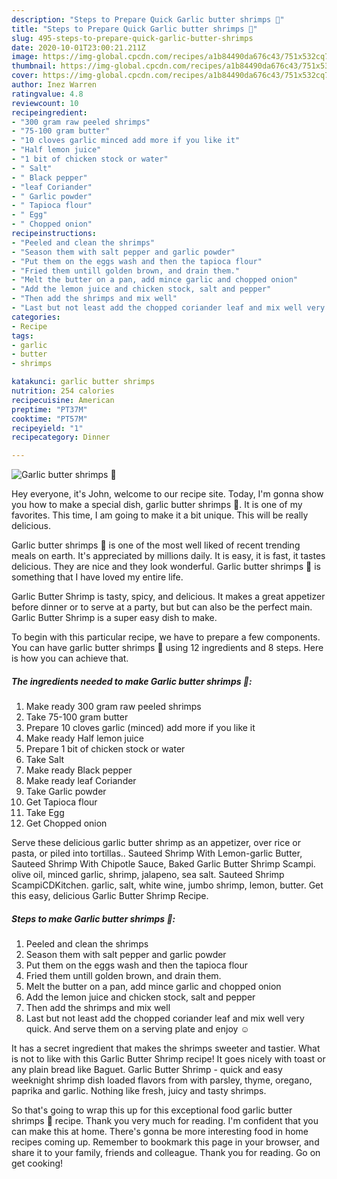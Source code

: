 ```yaml
---
description: "Steps to Prepare Quick Garlic butter shrimps 🍤"
title: "Steps to Prepare Quick Garlic butter shrimps 🍤"
slug: 495-steps-to-prepare-quick-garlic-butter-shrimps
date: 2020-10-01T23:00:21.211Z
image: https://img-global.cpcdn.com/recipes/a1b84490da676c43/751x532cq70/garlic-butter-shrimps-🍤-recipe-main-photo.jpg
thumbnail: https://img-global.cpcdn.com/recipes/a1b84490da676c43/751x532cq70/garlic-butter-shrimps-🍤-recipe-main-photo.jpg
cover: https://img-global.cpcdn.com/recipes/a1b84490da676c43/751x532cq70/garlic-butter-shrimps-🍤-recipe-main-photo.jpg
author: Inez Warren
ratingvalue: 4.8
reviewcount: 10
recipeingredient:
- "300 gram raw peeled shrimps"
- "75-100 gram butter"
- "10 cloves garlic minced add more if you like it"
- "Half lemon juice"
- "1 bit of chicken stock or water"
- " Salt"
- " Black pepper"
- "leaf Coriander"
- " Garlic powder"
- " Tapioca flour"
- " Egg"
- " Chopped onion"
recipeinstructions:
- "Peeled and clean the shrimps"
- "Season them with salt pepper and garlic powder"
- "Put them on the eggs wash and then the tapioca flour"
- "Fried them untill golden brown, and drain them."
- "Melt the butter on a pan, add mince garlic and chopped onion"
- "Add the lemon juice and chicken stock, salt and pepper"
- "Then add the shrimps and mix well"
- "Last but not least add the chopped coriander leaf and mix well very quick. And serve them on a serving plate and enjoy ☺"
categories:
- Recipe
tags:
- garlic
- butter
- shrimps

katakunci: garlic butter shrimps 
nutrition: 254 calories
recipecuisine: American
preptime: "PT37M"
cooktime: "PT57M"
recipeyield: "1"
recipecategory: Dinner

---
```



![Garlic butter shrimps 🍤](https://img-global.cpcdn.com/recipes/a1b84490da676c43/751x532cq70/garlic-butter-shrimps-🍤-recipe-main-photo.jpg)

Hey everyone, it's John, welcome to our recipe site. Today, I'm gonna show you how to make a special dish, garlic butter shrimps 🍤. It is one of my favorites. This time, I am going to make it a bit unique. This will be really delicious.

Garlic butter shrimps 🍤 is one of the most well liked of recent trending meals on earth. It's appreciated by millions daily. It is easy, it is fast, it tastes delicious. They are nice and they look wonderful. Garlic butter shrimps 🍤 is something that I have loved my entire life.

Garlic Butter Shrimp is tasty, spicy, and delicious. It makes a great appetizer before dinner or to serve at a party, but but can also be the perfect main. Garlic Butter Shrimp is a super easy dish to make.


To begin with this particular recipe, we have to prepare a few components. You can have garlic butter shrimps 🍤 using 12 ingredients and 8 steps. Here is how you can achieve that.

<!--inarticleads1-->

##### The ingredients needed to make Garlic butter shrimps 🍤:

1. Make ready 300 gram raw peeled shrimps
1. Take 75-100 gram butter
1. Prepare 10 cloves garlic (minced) add more if you like it
1. Make ready Half lemon juice
1. Prepare 1 bit of chicken stock or water
1. Take  Salt
1. Make ready  Black pepper
1. Make ready leaf Coriander
1. Take  Garlic powder
1. Get  Tapioca flour
1. Take  Egg
1. Get  Chopped onion


Serve these delicious garlic butter shrimp as an appetizer, over rice or pasta, or piled into tortillas.. Sauteed Shrimp With Lemon-garlic Butter, Sauteed Shrimp With Chipotle Sauce, Baked Garlic Butter Shrimp Scampi. olive oil, minced garlic, shrimp, jalapeno, sea salt. Sauteed Shrimp ScampiCDKitchen. garlic, salt, white wine, jumbo shrimp, lemon, butter. Get this easy, delicious Garlic Butter Shrimp Recipe. 

<!--inarticleads2-->

##### Steps to make Garlic butter shrimps 🍤:

1. Peeled and clean the shrimps
1. Season them with salt pepper and garlic powder
1. Put them on the eggs wash and then the tapioca flour
1. Fried them untill golden brown, and drain them.
1. Melt the butter on a pan, add mince garlic and chopped onion
1. Add the lemon juice and chicken stock, salt and pepper
1. Then add the shrimps and mix well
1. Last but not least add the chopped coriander leaf and mix well very quick. And serve them on a serving plate and enjoy ☺


It has a secret ingredient that makes the shrimps sweeter and tastier. What is not to like with this Garlic Butter Shrimp recipe! It goes nicely with toast or any plain bread like Baguet. Garlic Butter Shrimp - quick and easy weeknight shrimp dish loaded flavors from with parsley, thyme, oregano, paprika and garlic. Nothing like fresh, juicy and tasty shrimps. 

So that's going to wrap this up for this exceptional food garlic butter shrimps 🍤 recipe. Thank you very much for reading. I'm confident that you can make this at home. There's gonna be more interesting food in home recipes coming up. Remember to bookmark this page in your browser, and share it to your family, friends and colleague. Thank you for reading. Go on get cooking!
